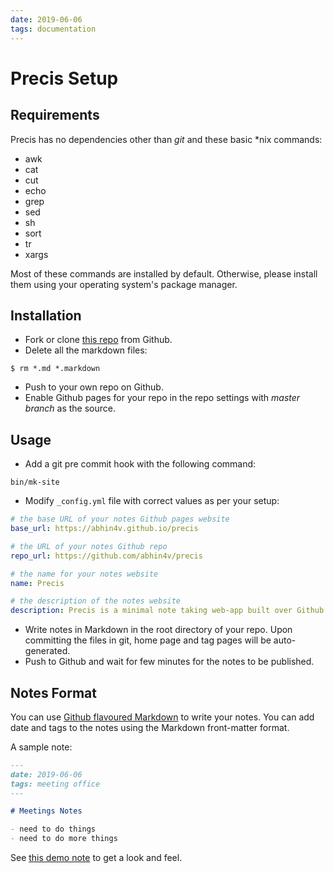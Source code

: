 ```yaml
---
date: 2019-06-06
tags: documentation
---
```


# Precis Setup

## Requirements

Precis has no dependencies other than *git* and these basic *nix commands:

- awk
- cat
- cut
- echo
- grep
- sed
- sh
- sort
- tr
- xargs

Most of these commands are installed by default. Otherwise, please install them using your operating system's package manager.

## Installation

- Fork or clone [this repo](https://github.com/abhin4v/precis) from Github.
- Delete all the markdown files:

```shell
$ rm *.md *.markdown
```

- Push to your own repo on Github.
- Enable Github pages for your repo in the repo settings with _master branch_ as the source.

## Usage

- Add a git pre commit hook with the following command:

```shell
bin/mk-site
```

- Modify `_config.yml` file with correct values as per your setup:

```yaml
# the base URL of your notes Github pages website
base_url: https://abhin4v.github.io/precis

# the URL of your notes Github repo
repo_url: https://github.com/abhin4v/precis

# the name for your notes website
name: Precis

# the description of the notes website
description: Precis is a minimal note taking web-app built over Github Pages.
```

- Write notes in Markdown in the root directory of your repo. Upon committing the files in git, home page and tag pages will be auto-generated.
- Push to Github and wait for few minutes for the notes to be published.

## Notes Format

You can use [Github flavoured Markdown] to write your notes. You can add date and tags to the notes using the Markdown front-matter format.

A sample note:

```markdown
---
date: 2019-06-06
tags: meeting office
---

# Meetings Notes

- need to do things
- need to do more things
```

See [this demo note](./demo-note) to get a look and feel.

[Github flavoured Markdown]: https://guides.github.com/features/mastering-markdown/
